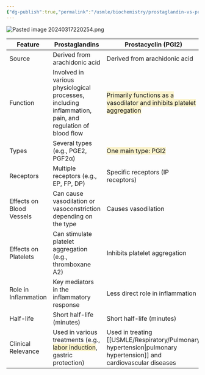 ```yaml
---
{"dg-publish":true,"permalink":"/usmle/biochemistry/prostaglandin-vs-prostacyclin/"}
---
```


![Pasted image 20240317220254.png](/img/user/appendix/Pasted%20image%2020240317220254.png)

| Feature                  | Prostaglandins                                                                                                                | Prostacyclin (PGI2)                                                                                                           |
| ------------------------ | ----------------------------------------------------------------------------------------------------------------------------- | ----------------------------------------------------------------------------------------------------------------------------- |
| Source                   | Derived from arachidonic acid                                                                                                 | Derived from arachidonic acid                                                                                                 |
| Function                 | Involved in various physiological processes, including inflammation, pain, and regulation of blood flow                       | <span style="background:rgba(240, 200, 0, 0.2)">Primarily functions as a vasodilator and inhibits platelet aggregation</span> |
| Types                    | Several types (e.g., PGE2, PGF2α)                                                                                             | <span style="background:rgba(240, 200, 0, 0.2)">One main type: PGI2</span>                                                    |
| Receptors                | Multiple receptors (e.g., EP, FP, DP)                                                                                         | Specific receptors (IP receptors)                                                                                             |
| Effects on Blood Vessels | Can cause vasodilation or vasoconstriction depending on the type                                                              | Causes vasodilation                                                                                                           |
| Effects on Platelets     | Can stimulate platelet aggregation (e.g., thromboxane A2)                                                                     | Inhibits platelet aggregation                                                                                                 |
| Role in Inflammation     | Key mediators in the inflammatory response                                                                                    | Less direct role in inflammation                                                                                              |
| Half-life                | Short half-life (minutes)                                                                                                     | Short half-life (minutes)                                                                                                     |
| Clinical Relevance       | Used in various treatments (e.g., <span style="background:rgba(240, 200, 0, 0.2)">labor induction</span>, gastric protection) | Used in treating [[USMLE/Respiratory/Pulmonary hypertension\|pulmonary hypertension]] and cardiovascular diseases                                                       |


